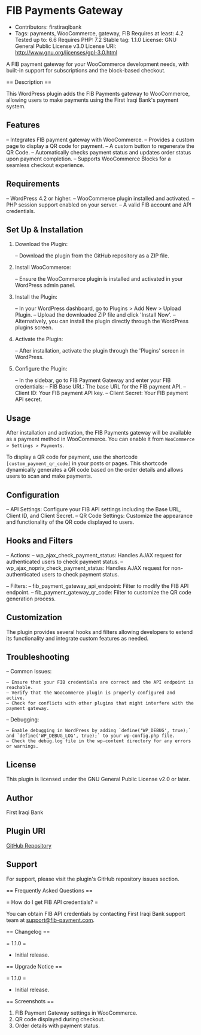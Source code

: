 # FIB Payments Gateway
- Contributors: firstiraqibank
- Tags: payments, WooCommerce, gateway, FIB
Requires at least: 4.2
Tested up to: 6.6
Requires PHP: 7.2
Stable tag: 1.1.0
License: GNU General Public License v3.0
License URI: http://www.gnu.org/licenses/gpl-3.0.html

A FIB payment gateway for your WooCommerce development needs, with built-in support for subscriptions and the block-based checkout.

== Description ==

This WordPress plugin adds the FIB Payments gateway to WooCommerce, allowing users to make payments using the First Iraqi Bank's payment system.

## Features

– Integrates FIB payment gateway with WooCommerce.
– Provides a custom page to display a QR code for payment.
– A custom button to regenerate the QR Code.
– Automatically checks payment status and updates order status upon payment completion.
– Supports WooCommerce Blocks for a seamless checkout experience.

## Requirements

– WordPress 4.2 or higher.
– WooCommerce plugin installed and activated.
– PHP session support enabled on your server.
– A valid FIB account and API credentials.

## Set Up & Installation

1. Download the Plugin:

    – Download the plugin from the GitHub repository as a ZIP file.

2. Install WooCommerce:

    – Ensure the WooCommerce plugin is installed and activated in your WordPress admin panel.

3. Install the Plugin:

    – In your WordPress dashboard, go to Plugins > Add New > Upload Plugin.
    – Upload the downloaded ZIP file and click 'Install Now'.
    – Alternatively, you can install the plugin directly through the WordPress plugins screen.

4. Activate the Plugin:

    – After installation, activate the plugin through the 'Plugins' screen in WordPress.

5. Configure the Plugin:

    – In the sidebar, go to FIB Payment Gateway and enter your FIB credentials:
        – FIB Base URL: The base URL for the FIB payment API.
        – Client ID: Your FIB payment API key.
        – Client Secret: Your FIB payment API secret.

## Usage

After installation and activation, the FIB Payments gateway will be available as a payment method in WooCommerce. You can enable it from `WooCommerce > Settings > Payments`.

To display a QR code for payment, use the shortcode `[custom_payment_qr_code]` in your posts or pages. This shortcode dynamically generates a QR code based on the order details and allows users to scan and make payments.

## Configuration

– API Settings: Configure your FIB API settings including the Base URL, Client ID, and Client Secret.
– QR Code Settings: Customize the appearance and functionality of the QR code displayed to users.

## Hooks and Filters

– Actions:
    – wp_ajax_check_payment_status: Handles AJAX request for authenticated users to check payment status.
    – wp_ajax_nopriv_check_payment_status: Handles AJAX request for non-authenticated users to check payment status.

– Filters:
    – fib_payment_gateway_api_endpoint: Filter to modify the FIB API endpoint.
    – fib_payment_gateway_qr_code: Filter to customize the QR code generation process.

## Customization

The plugin provides several hooks and filters allowing developers to extend its functionality and integrate custom features as needed.

## Troubleshooting

– Common Issues:

    – Ensure that your FIB credentials are correct and the API endpoint is reachable.
    – Verify that the WooCommerce plugin is properly configured and active.
    – Check for conflicts with other plugins that might interfere with the payment gateway.

– Debugging:

    – Enable debugging in WordPress by adding `define('WP_DEBUG', true);` and `define('WP_DEBUG_LOG', true);` to your wp-config.php file.
    – Check the debug.log file in the wp-content directory for any errors or warnings.

## License

This plugin is licensed under the GNU General Public License v2.0 or later.

## Author

First Iraqi Bank

## Plugin URI

[GitHub Repository](https://github.com/First-Iraqi-Bank/fib-wordpress-payment-sdk)

## Support

For support, please visit the plugin's GitHub repository issues section.

== Frequently Asked Questions ==

= How do I get FIB API credentials? =

You can obtain FIB API credentials by contacting First Iraqi Bank support team at support@fib-payment.com.

== Changelog ==

= 1.1.0 =
* Initial release.

== Upgrade Notice ==

= 1.1.0 =
* Initial release.

== Screenshots ==

1. FIB Payment Gateway settings in WooCommerce.
2. QR code displayed during checkout.
3. Order details with payment status.
